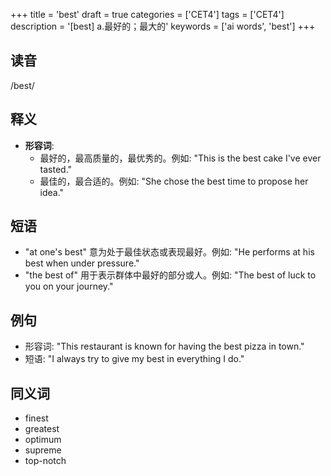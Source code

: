 +++
title = 'best'
draft = true
categories = ['CET4']
tags = ['CET4']
description = '[best] a.最好的；最大的'
keywords = ['ai words', 'best']
+++

## 读音
/best/

## 释义
- **形容词**:
  - 最好的，最高质量的，最优秀的。例如: "This is the best cake I've ever tasted."
  - 最佳的，最合适的。例如: "She chose the best time to propose her idea."

## 短语
- "at one's best" 意为处于最佳状态或表现最好。例如: "He performs at his best when under pressure."
- "the best of" 用于表示群体中最好的部分或人。例如: "The best of luck to you on your journey."

## 例句
- 形容词: "This restaurant is known for having the best pizza in town."
- 短语: "I always try to give my best in everything I do."

## 同义词
- finest
- greatest
- optimum
- supreme
- top-notch
